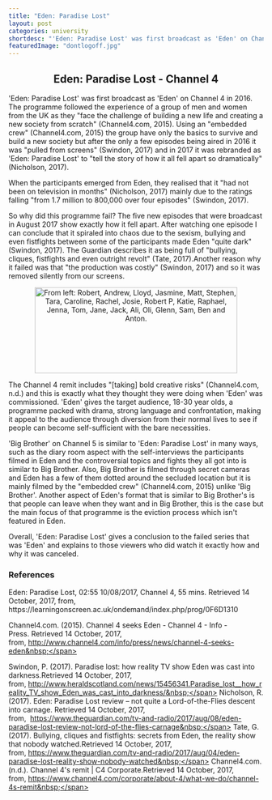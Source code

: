 ```yaml
---
title: "Eden: Paradise Lost"
layout: post
categories: university
shortdesc: "'Eden: Paradise Lost' was first broadcast as 'Eden' on Channel 4 in 2016. The programme followed the experience of a group of men and women from the UK as they "face the challenge of building a new life and creating a new society from scratch" (Channel4.com, 2015)."
featuredImage: "dontlogoff.jpg"
---
```


<h2 style="text-align: center;">
Eden: Paradise Lost - Channel 4</h2>
<div>
'Eden: Paradise Lost' was first broadcast as 'Eden' on Channel 4 in 2016. The programme followed the experience&nbsp;of a group of men and women from the UK as they "face the challenge of building a new life and creating a new society from scratch" (Channel4.com, 2015). Using an "embedded crew" (Channel4.com, 2015) the group have only the basics to survive and build a new society but after the only a few episodes being aired in 2016 it was "pulled from screens" (Swindon, 2017) and in 2017 it was rebranded as 'Eden: Paradise Lost' to "tell the story of how it all fell apart so dramatically" (Nicholson, 2017).

When the participants emerged from Eden, they realised that it "had not been on television in months" (Nicholson, 2017) mainly due to the ratings falling "from 1.7 million to 800,000 over four episodes" (Swindon, 2017).

So why did this programme fail? The five new episodes that were broadcast in August 2017 show exactly&nbsp;how it fell apart. After watching one episode I can conclude that it spiraled&nbsp;into chaos due to the sexism, bullying and even fistfights between some of the participants made Eden "quite dark" (Swindon, 2017). The Guardian describes it as being full of "bullying, cliques, fistfights and even outright revolt" (Tate, 2017).Another reason why it failed was that&nbsp;"the production was costly" (Swindon, 2017) and so it was removed silently from our screens.

<div style="text-align: center;">
<img alt="From left: Robert, Andrew, Lloyd, Jasmine, Matt, Stephen, Tara, Caroline, Rachel, Josie, Robert P, Katie, Raphael, Jenna, Tom, Jane, Jack, Ali, Oli, Glenn, Sam, Ben and Anton." height="170" src="https://i.guim.co.uk/img/media/f8240ac7dbd538f85fdc9d8256f6e60aff2b9d93/0_0_9633_4102/master/9633.jpg?w=300&amp;q=55&amp;auto=format&amp;usm=12&amp;fit=max&amp;s=e64ce6ae7d25cdc4e7c06ff2a204e636" width="400" /></div>

The Channel 4 remit includes "[taking] bold creative risks" (Channel4.com, n.d.) and this&nbsp;is exactly what they thought they were doing when 'Eden' was commissioned. 'Eden' gives the target audience, 18-30 year olds, a programme&nbsp;packed with drama, strong language and confrontation, making it appeal to the audience through diversion from their normal lives to see if people can become self-sufficient with the bare necessities.

'Big Brother' on Channel 5 is similar to 'Eden: Paradise Lost' in many ways, such as the diary room aspect with the self-interviews the participants filmed in Eden and the controversial topics and fights they all got into is similar to Big Brother. Also, Big Brother is filmed through secret cameras and Eden has a few of them dotted around the secluded location but it is mainly filmed by the "embedded crew" (Channel4.com, 2015) unlike 'Big Brother'. Another aspect of Eden's format that is similar to Big Brother's is that people can leave when they want and in Big Brother, this is the case but the main focus of that programme is the eviction process which isn't featured in Eden.

Overall, 'Eden: Paradise Lost' gives a conclusion to the failed series that was 'Eden' and explains to those viewers who did watch it exactly how and why it was canceled.
<div>
<h3>
References</h3>
</div>
<div>
Eden: Paradise Lost, 02:55 10/08/2017, Channel 4, 55 mins. Retrieved 14 October,&nbsp;2017, from, https://learningonscreen.ac.uk/ondemand/index.php/prog/0F6D1310

<span font-family:="" inherit=""><span style="text-indent: -8px;">Channel4.com. (2015).&nbsp;</span><span style="box-sizing: border-box; text-indent: -8px;">Channel 4 seeks Eden - Channel 4 - Info - Press</span><span style="text-indent: -8px;">.&nbsp;<span style="text-indent: 0px;">Retrieved 14&nbsp;</span>October,<span style="text-indent: 0px;">&nbsp;2017, from,&nbsp;</span>http://www.channel4.com/info/press/news/channel-4-seeks-eden&nbsp;</span></span></div>
</div>

<span style="font-family: inherit;"> <span style="text-indent: -8px;">Swindon, P. (2017).&nbsp;</span><span style="box-sizing: border-box; text-indent: -8px;">Paradise lost: how reality TV show Eden was cast into darkness</span><span style="text-indent: -8px;">.<span style="text-indent: 0px;">Retrieved 14&nbsp;</span>October,<span style="text-indent: 0px;">&nbsp;2017, from,&nbsp;</span>http://www.heraldscotland.com/news/15456341.Paradise_lost__how_reality_TV_show_Eden_was_cast_into_darkness/&nbsp;</span></span>
<span style="font-family: inherit;"><span style="text-indent: -8px;">
</span> <span style="text-indent: -8px;">Nicholson, R. (2017).&nbsp;</span><span style="box-sizing: border-box; text-indent: -8px;">Eden: Paradise Lost review – not quite a Lord-of-the-Flies descent into carnage</span><span style="text-indent: -8px;">.&nbsp;<span style="text-indent: 0px;">Retrieved 14&nbsp;</span>October,<span style="text-indent: 0px;">&nbsp;2017, from,&nbsp;</span>&nbsp;https://www.theguardian.com/tv-and-radio/2017/aug/08/eden-paradise-lost-review-not-lord-of-the-flies-carnage&nbsp;</span></span>
<span style="font-family: inherit;"><span style="text-indent: -8px;">
</span> <span style="text-indent: -8px;">Tate, G. (2017).&nbsp;</span><span style="box-sizing: border-box; text-indent: -8px;">Bullying, cliques and fistfights: secrets from Eden, the reality show that nobody watched</span><span style="text-indent: -8px;">.<span style="text-indent: 0px;">Retrieved 14&nbsp;</span>October,<span style="text-indent: 0px;">&nbsp;2017, from,&nbsp;</span>https://www.theguardian.com/tv-and-radio/2017/aug/04/eden-paradise-lost-reality-show-nobody-watched&nbsp;</span></span>
<span font-family:="" inherit=""><span style="text-indent: -8px;">
</span> <span style="text-indent: -8px;">Channel4.com. (n.d.).&nbsp;</span><span style="box-sizing: border-box; text-indent: -8px;">Channel 4's remit | C4 Corporate</span><span style="text-indent: -8px;">.<span style="text-indent: 0px;">Retrieved 14&nbsp;</span>October,<span style="text-indent: 0px;">&nbsp;2017, from,</span>&nbsp;https://www.channel4.com/corporate/about-4/what-we-do/channel-4s-remit&nbsp;</span></span>